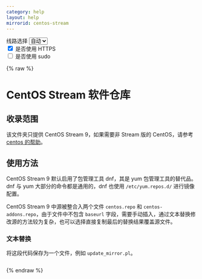```yaml
---
category: help
layout: help
mirrorid: centos-stream
---
```


<!-- 本 markdown 从 tuna/mirrorz-help-ng 自动生成，如需修改请参阅该仓库 -->

<style>.z-help tmpl { display: none }</style>

<div class="z-wrap">
    <form class="z-form z-global" onchange="form_update(null)" onsubmit="return false">
        <div>
            <label for="e0a5cecb">线路选择</label>
            <select id="e0a5cecb" name="host">
                <option selected="selected" value="{{ site.url }}">自动</option>
                <option value="{{ site.urlv4 }}">IPv4</option>
                <option value="{{ site.urlv6 }}">IPv6</option>
            </select>
        </div>
        <div>
            <input id="144d763c" name="_scheme" type="checkbox" checked>
            <label for="144d763c">是否使用 HTTPS</label>
        </div>
        <div>
            <input id="4659e7da" name="_sudo" type="checkbox">
            <label for="4659e7da">是否使用 sudo</label>
        </div>
    </form>
</div>
{% raw %}
<div class="z-help"><h1>CentOS Stream 软件仓库</h1>
<h2>收录范围</h2>
<p>该文件夹只提供 CentOS Stream 9，如果需要非 Stream 版的 CentOS，请参考 <a href="../centos/">centos 的帮助</a>。</p>
<h2>使用方法</h2>
<p>CentOS Stream 9 默认启用了包管理工具 dnf，其是 yum 包管理工具的替代品。dnf 与 yum 大部分的命令都是通用的，dnf 也使用 <code>/etc/yum.repos.d/</code> 进行镜像配置。</p>
<p>CentOS Stream 9 中源被整合入两个文件 <code>centos.repo</code> 和 <code>centos-addons.repo</code>，由于文件中不包含 <code>baseurl</code> 字段，需要手动插入，通过文本替换修改源的方法较为复杂，也可以选择直接复制最后的替换结果覆盖源文件。</p>
<h3>文本替换</h3>
<p>将这段代码保存为一个文件，例如 <code>update_mirror.pl</code>。</p>
<div class="z-wrap"><form class="z-form" onchange="form_update(event)" onsubmit="return false"></form><pre class="z-code"></pre></div><tmpl z-lang="perl" z-path="./update_mirror.pl">
#!/usr/bin/perl

use strict;
use warnings;
use autodie;

my $mirrors = '{{endpoint}}';

if (@ARGV &lt; 1) {
    die "Usage: $0 &lt;filename1&gt; &lt;filename2&gt; ...\n";
}

while (my $filename = shift @ARGV) {
    my $backup_filename = $filename . '.bak';
    rename $filename, $backup_filename;

    open my $input, "&lt;", $backup_filename;
    open my $output, "&gt;", $filename;

    while (&lt;$input&gt;) {
        s/^metalink/# metalink/;

        if (m/^name/) {
            my (undef, $repo, $arch) = split /-/;
            $repo =~ s/^\s+|\s+$//g;
            ($arch = defined $arch ? lc($arch) : '') =~ s/^\s+|\s+$//g;

            if ($repo =~ /^Extras/) {
                $_ .= "baseurl=${mirrors}/SIGs/\$releasever-stream/extras" . ($arch eq 'source' ? "/${arch}/" : "/\$basearch/") . "extras-common\n";
            } else {
                $_ .= "baseurl=${mirrors}/\$releasever-stream/$repo" . ($arch eq 'source' ? "/" : "/\$basearch/") . ($arch ne '' ? "${arch}/tree/" : "os") . "\n";
            }
        }

        print $output $_;
    }
}
</tmpl>
<p>然后，在命令行中使用以下命令来执行它：</p>
<div class="z-wrap"><form class="z-form" onchange="form_update(event)" onsubmit="return false"></form><pre class="z-code"></pre></div><tmpl z-lang="bash">
{{sudo}}perl ./update_mirror.pl /etc/yum.repos.d/centos*.repo
</tmpl>
<p>注意将 <code>./update_mirror.pl</code> 替换为脚本实际保存的路径。其中的 <code>*</code> 通配符，如果只需要替换一些文件中的源，请自行增删。</p>
<p>另外，请确保已经安装了 Perl 解释器，并将 <code>perl</code> 命令添加到系统的 <code>PATH</code> 环境变量中。这样才能在命令行中运行 Perl 脚本。</p>
<p>对于大部分 CentOS Stream 9 镜像，应该已经包含了 Perl 解释器，如果你的镜像没有包含，你可以使用以下命令简单的安装：</p>
<div class="z-wrap"><form class="z-form" onchange="form_update(event)" onsubmit="return false"></form><pre class="z-code"></pre></div><tmpl z-lang="bash">
# 使用 dnf
{{sudo}}dnf install perl

# 使用 yum
{{sudo}}yum install perl
</tmpl>
<p>最后，更新软件包缓存</p>
<div class="z-wrap"><form class="z-form" onchange="form_update(event)" onsubmit="return false"></form><pre class="z-code"></pre></div><tmpl z-lang="bash">
# 使用 dnf
{{sudo}}dnf clean all &amp;&amp; {{sudo}}dnf makecache

# 使用 yum
{{sudo}}yum clean all &amp;&amp; {{sudo}}yum makecache
</tmpl>
<p>注意，如果需要启用其中一些 repo，需要将其中的 <code>enabled=0</code> 改为 <code>enabled=1</code>。</p>
<p><strong>注：截至 2023-05-16，并未在官方源与镜像源中发现 nfv-source，建议不要开启 nfv-source。</strong></p>
<h3>修改结果</h3>
<p>你可以对照替换结果是否准确，或直接复制结果覆盖源文件。</p>
<p><code>centos.repo</code>:</p>
<div class="z-wrap"><form class="z-form" onchange="form_update(event)" onsubmit="return false"></form><pre class="z-code"></pre></div><tmpl z-lang="ini" z-path="/etc/yum.repos.d/centos.repo">
[baseos]
name=CentOS Stream $releasever - BaseOS
baseurl={{endpoint}}/$releasever-stream/BaseOS/$basearch/os
# metalink=https://mirrors.centos.org/metalink?repo=centos-baseos-$stream&amp;arch=$basearch&amp;protocol=https,http
gpgkey=file:///etc/pki/rpm-gpg/RPM-GPG-KEY-centosofficial
gpgcheck=1
repo_gpgcheck=0
metadata_expire=6h
countme=1
enabled=1

[baseos-debuginfo]
name=CentOS Stream $releasever - BaseOS - Debug
baseurl={{endpoint}}/$releasever-stream/BaseOS/$basearch/debug/tree/
# metalink=https://mirrors.centos.org/metalink?repo=centos-baseos-debug-$stream&amp;arch=$basearch&amp;protocol=https,http
gpgkey=file:///etc/pki/rpm-gpg/RPM-GPG-KEY-centosofficial
gpgcheck=1
repo_gpgcheck=0
metadata_expire=6h
enabled=0

[baseos-source]
name=CentOS Stream $releasever - BaseOS - Source
baseurl={{endpoint}}/$releasever-stream/BaseOS/source/tree/
# metalink=https://mirrors.centos.org/metalink?repo=centos-baseos-source-$stream&amp;arch=source&amp;protocol=https,http
gpgkey=file:///etc/pki/rpm-gpg/RPM-GPG-KEY-centosofficial
gpgcheck=1
repo_gpgcheck=0
metadata_expire=6h
enabled=0

[appstream]
name=CentOS Stream $releasever - AppStream
baseurl={{endpoint}}/$releasever-stream/AppStream/$basearch/os
# metalink=https://mirrors.centos.org/metalink?repo=centos-appstream-$stream&amp;arch=$basearch&amp;protocol=https,http
gpgkey=file:///etc/pki/rpm-gpg/RPM-GPG-KEY-centosofficial
gpgcheck=1
repo_gpgcheck=0
metadata_expire=6h
countme=1
enabled=1

[appstream-debuginfo]
name=CentOS Stream $releasever - AppStream - Debug
baseurl={{endpoint}}/$releasever-stream/AppStream/$basearch/debug/tree/
# metalink=https://mirrors.centos.org/metalink?repo=centos-appstream-debug-$stream&amp;arch=$basearch&amp;protocol=https,http
gpgkey=file:///etc/pki/rpm-gpg/RPM-GPG-KEY-centosofficial
gpgcheck=1
repo_gpgcheck=0
metadata_expire=6h
enabled=0

[appstream-source]
name=CentOS Stream $releasever - AppStream - Source
baseurl={{endpoint}}/$releasever-stream/AppStream/source/tree/
# metalink=https://mirrors.centos.org/metalink?repo=centos-appstream-source-$stream&amp;arch=source&amp;protocol=https,http
gpgkey=file:///etc/pki/rpm-gpg/RPM-GPG-KEY-centosofficial
gpgcheck=1
repo_gpgcheck=0
metadata_expire=6h
enabled=0

[crb]
name=CentOS Stream $releasever - CRB
baseurl={{endpoint}}/$releasever-stream/CRB/$basearch/os
# metalink=https://mirrors.centos.org/metalink?repo=centos-crb-$stream&amp;arch=$basearch&amp;protocol=https,http
gpgkey=file:///etc/pki/rpm-gpg/RPM-GPG-KEY-centosofficial
gpgcheck=1
repo_gpgcheck=0
metadata_expire=6h
countme=1
enabled=1

[crb-debuginfo]
name=CentOS Stream $releasever - CRB - Debug
baseurl={{endpoint}}/$releasever-stream/CRB/$basearch/debug/tree/
# metalink=https://mirrors.centos.org/metalink?repo=centos-crb-debug-$stream&amp;arch=$basearch&amp;protocol=https,http
gpgkey=file:///etc/pki/rpm-gpg/RPM-GPG-KEY-centosofficial
gpgcheck=1
repo_gpgcheck=0
metadata_expire=6h
enabled=0

[crb-source]
name=CentOS Stream $releasever - CRB - Source
baseurl={{endpoint}}/$releasever-stream/CRB/source/tree/
# metalink=https://mirrors.centos.org/metalink?repo=centos-crb-source-$stream&amp;arch=source&amp;protocol=https,http
gpgkey=file:///etc/pki/rpm-gpg/RPM-GPG-KEY-centosofficial
gpgcheck=1
repo_gpgcheck=0
metadata_expire=6h
enabled=0
</tmpl>
<p><code>centos-addons.repo</code>:</p>
<div class="z-wrap"><form class="z-form" onchange="form_update(event)" onsubmit="return false"></form><pre class="z-code"></pre></div><tmpl z-lang="ini" z-path="/etc/yum.repos.d/centos-addons.repo">
[highavailability]
name=CentOS Stream $releasever - HighAvailability
baseurl={{endpoint}}/$releasever-stream/HighAvailability/$basearch/os
# metalink=https://mirrors.centos.org/metalink?repo=centos-highavailability-$stream&amp;arch=$basearch&amp;protocol=https,http
gpgkey=file:///etc/pki/rpm-gpg/RPM-GPG-KEY-centosofficial
gpgcheck=1
repo_gpgcheck=0
metadata_expire=6h
countme=1
enabled=0

[highavailability-debuginfo]
name=CentOS Stream $releasever - HighAvailability - Debug
baseurl={{endpoint}}/$releasever-stream/HighAvailability/$basearch/debug/tree/
# metalink=https://mirrors.centos.org/metalink?repo=centos-highavailability-debug-$stream&amp;arch=$basearch&amp;protocol=https,http
gpgkey=file:///etc/pki/rpm-gpg/RPM-GPG-KEY-centosofficial
gpgcheck=1
repo_gpgcheck=0
metadata_expire=6h
enabled=0

[highavailability-source]
name=CentOS Stream $releasever - HighAvailability - Source
baseurl={{endpoint}}/$releasever-stream/HighAvailability/source/tree/
# metalink=https://mirrors.centos.org/metalink?repo=centos-highavailability-source-$stream&amp;arch=source&amp;protocol=https,http
gpgkey=file:///etc/pki/rpm-gpg/RPM-GPG-KEY-centosofficial
gpgcheck=1
repo_gpgcheck=0
metadata_expire=6h
enabled=0

[nfv]
name=CentOS Stream $releasever - NFV
baseurl={{endpoint}}/$releasever-stream/NFV/$basearch/os
# metalink=https://mirrors.centos.org/metalink?repo=centos-nfv-$stream&amp;arch=$basearch&amp;protocol=https,http
gpgkey=file:///etc/pki/rpm-gpg/RPM-GPG-KEY-centosofficial
gpgcheck=1
repo_gpgcheck=0
metadata_expire=6h
countme=1
enabled=0

[nfv-debuginfo]
name=CentOS Stream $releasever - NFV - Debug
baseurl={{endpoint}}/$releasever-stream/NFV/$basearch/debug/tree/
# metalink=https://mirrors.centos.org/metalink?repo=centos-nfv-debug-$stream&amp;arch=$basearch&amp;protocol=https,http
gpgkey=file:///etc/pki/rpm-gpg/RPM-GPG-KEY-centosofficial
gpgcheck=1
repo_gpgcheck=0
metadata_expire=6h
enabled=0

[nfv-source]
name=CentOS Stream $releasever - NFV - Source
baseurl={{endpoint}}/$releasever-stream/NFV/source/tree/
# metalink=https://mirrors.centos.org/metalink?repo=centos-nfv-source-$stream&amp;arch=source&amp;protocol=https,http
gpgkey=file:///etc/pki/rpm-gpg/RPM-GPG-KEY-centosofficial
gpgcheck=1
repo_gpgcheck=0
metadata_expire=6h
enabled=0

[rt]
name=CentOS Stream $releasever - RT
baseurl={{endpoint}}/$releasever-stream/RT/$basearch/os
# metalink=https://mirrors.centos.org/metalink?repo=centos-rt-$stream&amp;arch=$basearch&amp;protocol=https,http
gpgkey=file:///etc/pki/rpm-gpg/RPM-GPG-KEY-centosofficial
gpgcheck=1
repo_gpgcheck=0
metadata_expire=6h
countme=1
enabled=0

[rt-debuginfo]
name=CentOS Stream $releasever - RT - Debug
baseurl={{endpoint}}/$releasever-stream/RT/$basearch/debug/tree/
# metalink=https://mirrors.centos.org/metalink?repo=centos-rt-debug-$stream&amp;arch=$basearch&amp;protocol=https,http
gpgkey=file:///etc/pki/rpm-gpg/RPM-GPG-KEY-centosofficial
gpgcheck=1
repo_gpgcheck=0
metadata_expire=6h
enabled=0

[rt-source]
name=CentOS Stream $releasever - RT - Source
baseurl={{endpoint}}/$releasever-stream/RT/source/tree/
# metalink=https://mirrors.centos.org/metalink?repo=centos-rt-source-$stream&amp;arch=source&amp;protocol=https,http
gpgkey=file:///etc/pki/rpm-gpg/RPM-GPG-KEY-centosofficial
gpgcheck=1
repo_gpgcheck=0
metadata_expire=6h
enabled=0

[resilientstorage]
name=CentOS Stream $releasever - ResilientStorage
baseurl={{endpoint}}/$releasever-stream/ResilientStorage/$basearch/os
# metalink=https://mirrors.centos.org/metalink?repo=centos-resilientstorage-$stream&amp;arch=$basearch&amp;protocol=https,http
gpgkey=file:///etc/pki/rpm-gpg/RPM-GPG-KEY-centosofficial
gpgcheck=1
repo_gpgcheck=0
metadata_expire=6h
countme=1
enabled=0

[resilientstorage-debuginfo]
name=CentOS Stream $releasever - ResilientStorage - Debug
baseurl={{endpoint}}/$releasever-stream/ResilientStorage/$basearch/debug/tree/
# metalink=https://mirrors.centos.org/metalink?repo=centos-resilientstorage-debug-$stream&amp;arch=$basearch&amp;protocol=https,http
gpgkey=file:///etc/pki/rpm-gpg/RPM-GPG-KEY-centosofficial
gpgcheck=1
repo_gpgcheck=0
metadata_expire=6h
enabled=0

[resilientstorage-source]
name=CentOS Stream $releasever - ResilientStorage - Source
baseurl={{endpoint}}/$releasever-stream/ResilientStorage/source/tree/
# metalink=https://mirrors.centos.org/metalink?repo=centos-resilientstorage-source-$stream&amp;arch=source&amp;protocol=https,http
gpgkey=file:///etc/pki/rpm-gpg/RPM-GPG-KEY-centosofficial
gpgcheck=1
repo_gpgcheck=0
metadata_expire=6h
enabled=0

[extras-common]
name=CentOS Stream $releasever - Extras packages
baseurl={{endpoint}}/SIGs/$releasever-stream/extras/$basearch/extras-common
# metalink=https://mirrors.centos.org/metalink?repo=centos-extras-sig-extras-common-$stream&amp;arch=$basearch&amp;protocol=https,http
gpgkey=file:///etc/pki/rpm-gpg/RPM-GPG-KEY-CentOS-SIG-Extras-SHA512
gpgcheck=1
repo_gpgcheck=0
metadata_expire=6h
countme=1
enabled=1

[extras-common-source]
name=CentOS Stream $releasever - Extras packages - Source
baseurl={{endpoint}}/SIGs/$releasever-stream/extras/source/extras-common
# metalink=https://mirrors.centos.org/metalink?repo=centos-extras-sig-extras-common-source-$stream&amp;arch=source&amp;protocol=https,http
gpgkey=file:///etc/pki/rpm-gpg/RPM-GPG-KEY-CentOS-SIG-Extras-SHA512
gpgcheck=1
repo_gpgcheck=0
metadata_expire=6h
enabled=0
</tmpl><script id="z-config" type="application/x-mirrorz-help">eyJfIjogIkNlbnRPUyBTdHJlYW0gXHU4ZjZmXHU0ZWY2XHU0ZWQzXHU1ZTkzIiwgImJsb2NrIjogWyJjb3ZlciIsICJ1c2FnZSJdLCAiaW5wdXQiOiB7fSwgIm5hbWUiOiAiY2VudG9zLXN0cmVhbSJ9</script>
</div>

{% endraw %}

<script src="/static/js/mustache.min.js?{{ site.data['hash'] }}"></script>
<script src="/static/js/zdocs.js?{{ site.data['hash'] }}"></script>
